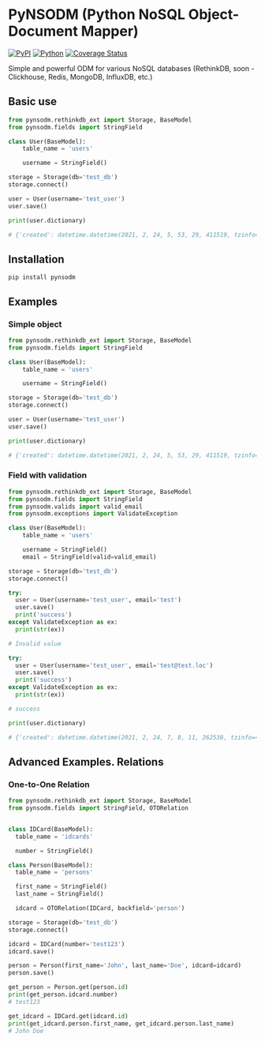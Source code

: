 PyNSODM (Python NoSQL Object-Document Mapper)
=======

[![PyPI](https://img.shields.io/pypi/v/pynsodm)](https://pypi.org/project/pynsodm)
[![Python](https://img.shields.io/pypi/pyversions/pynsodm)](https://pypi.org/project/pynsodm)
[![Coverage Status](https://coveralls.io/repos/github/agratoth/pynsodm/badge.svg?branch=master)](https://coveralls.io/github/agratoth/pynsodm?branch=master)

Simple and powerful ODM for various NoSQL databases (RethinkDB, soon - Clickhouse, Redis, MongoDB, InfluxDB, etc.)

## Basic use

```python
from pynsodm.rethinkdb_ext import Storage, BaseModel
from pynsodm.fields import StringField

class User(BaseModel):
    table_name = 'users'

    username = StringField()

storage = Storage(db='test_db')
storage.connect()

user = User(username='test_user')
user.save()

print(user.dictionary)

# {'created': datetime.datetime(2021, 2, 24, 5, 53, 29, 411519, tzinfo=<UTC>), 'id': 'fb95ba98-a663-4f0f-b709-2e1d2eb849bd', 'updated': datetime.datetime(2021, 2, 24, 5, 53, 29, 411530, tzinfo=<UTC>), 'username': 'test_user'}
```

## Installation

```
pip install pynsodm
```

## Examples
### Simple object
```python
from pynsodm.rethinkdb_ext import Storage, BaseModel
from pynsodm.fields import StringField

class User(BaseModel):
    table_name = 'users'

    username = StringField()

storage = Storage(db='test_db')
storage.connect()

user = User(username='test_user')
user.save()

print(user.dictionary)

# {'created': datetime.datetime(2021, 2, 24, 5, 53, 29, 411519, tzinfo=<UTC>), 'id': 'fb95ba98-a663-4f0f-b709-2e1d2eb849bd', 'updated': datetime.datetime(2021, 2, 24, 5, 53, 29, 411530, tzinfo=<UTC>), 'username': 'test_user'}
```

### Field with validation
```python
from pynsodm.rethinkdb_ext import Storage, BaseModel
from pynsodm.fields import StringField
from pynsodm.valids import valid_email
from pynsodm.exceptions import ValidateException

class User(BaseModel):
    table_name = 'users'

    username = StringField()
    email = StringField(valid=valid_email)

storage = Storage(db='test_db')
storage.connect()

try:
  user = User(username='test_user', email='test')
  user.save()
  print('success')
except ValidateException as ex:
  print(str(ex))

# Invalid value

try:
  user = User(username='test_user', email='test@test.loc')
  user.save()
  print('success')
except ValidateException as ex:
  print(str(ex))

# success

print(user.dictionary)

# {'created': datetime.datetime(2021, 2, 24, 7, 8, 11, 262538, tzinfo=<UTC>), 'email': 'test@test.loc', 'id': '8e8fc3d4-6ea3-4219-bbe6-16529fa35a47', 'updated': datetime.datetime(2021, 2, 24, 7, 8, 11, 262550, tzinfo=<UTC>), 'username': 'test_user'}
```

## Advanced Examples. Relations
### One-to-One Relation
```python
from pynsodm.rethinkdb_ext import Storage, BaseModel
from pynsodm.fields import StringField, OTORelation


class IDCard(BaseModel):
  table_name = 'idcards'

  number = StringField()

class Person(BaseModel):
  table_name = 'persons'

  first_name = StringField()
  last_name = StringField()

  idcard = OTORelation(IDCard, backfield='person')

storage = Storage(db='test_db')
storage.connect()

idcard = IDCard(number='test123')
idcard.save()

person = Person(first_name='John', last_name='Doe', idcard=idcard)
person.save()

get_person = Person.get(person.id)
print(get_person.idcard.number)
# test123

get_idcard = IDCard.get(idcard.id)
print(get_idcard.person.first_name, get_idcard.person.last_name)
# John Doe
```
